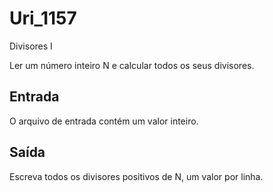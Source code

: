 # Uri_1157
Divisores I

Ler um número inteiro N e calcular todos os seus divisores.

## Entrada

O arquivo de entrada contém um valor inteiro.

## Saída

Escreva todos os divisores positivos de N, um valor por linha.

